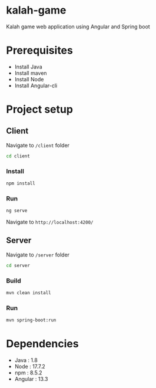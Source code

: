 # kalah-game
Kalah game web application using Angular and Spring boot

# Prerequisites
- Install Java
- Install maven
- Install Node
- Install Angular-cli


# Project setup 

## Client
Navigate to `/client` folder
```bash
cd client
```
### Install
```bash
npm install
```

### Run

```bash
ng serve
```
Navigate to `http://localhost:4200/`

## Server
Navigate to `/server` folder
```bash
cd server
```
### Build
```bash
mvn clean install
```

### Run
```bash
mvn spring-boot:run
```
# Dependencies
- Java : 1.8
- Node : 17.7.2
- npm : 8.5.2
- Angular : 13.3